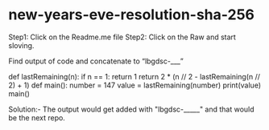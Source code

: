 # new-years-eve-resolution-sha-256

Step1: Click on the Readme.me file
Step2: Click on the Raw and start sloving.

Find output of code and concatenate to “lbgdsc-___”

def lastRemaining(n):
        if n == 1:
            return 1
        return 2 * (n // 2 - lastRemaining(n // 2) + 1)
def main():
    number = 147
    value = lastRemaining(number)
    print(value)
main()

Solution:- The output would get added with "lbgdsc-_____" and that would be the next repo.
